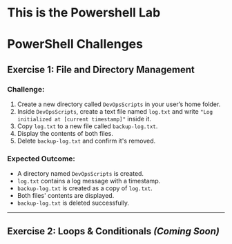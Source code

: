 # This is the Powershell Lab

# PowerShell Challenges

## Exercise 1: File and Directory Management

### **Challenge:**
1. Create a new directory called `DevOpsScripts` in your user’s home folder.
2. Inside `DevOpsScripts`, create a text file named `log.txt` and write `"Log initialized at [current timestamp]"` inside it.
3. Copy `log.txt` to a new file called `backup-log.txt`.
4. Display the contents of both files.
5. Delete `backup-log.txt` and confirm it's removed.

### **Expected Outcome:**
- A directory named `DevOpsScripts` is created.
- `log.txt` contains a log message with a timestamp.
- `backup-log.txt` is created as a copy of `log.txt`.
- Both files' contents are displayed.
- `backup-log.txt` is deleted successfully.

---

## Exercise 2: Loops & Conditionals *(Coming Soon)*